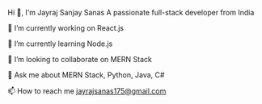 
Hi 👋, I'm Jayraj Sanjay Sanas
A passionate full-stack developer from India



🔭 I’m currently working on React.js

🌱 I’m currently learning Node.js

👯 I’m looking to collaborate on MERN Stack

💬 Ask me about MERN Stack, Python, Java, C#

📫 How to reach me jayrajsanas175@gmail.com
